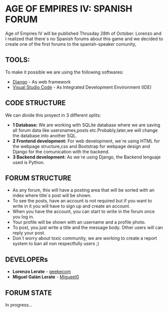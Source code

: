 # AGE OF EMPIRES IV: SPANISH FORUM

Age of Empires IV will be published Thrusday 28th of October. Lorenzo and I realized that there´s no Spanish forums about this game and we decided to create one of the first forums to the spanish-speaker comunity,

## TOOLS:

To make it possible we are using the following softwares:

* [Django](https://www.djangoproject.com/) - As web framework
* [Visual Studio Code](https://code.visualstudio.com/) - As Integrated Development Environment (IDE)

## CODE STRUCTURE
We can divide this proyect in 3 different splits:

* **1 Database:** We are working with SQLite database where we are saving all forum data like usersnames,posts etc.Probably,later,we will change the database into another SQL. 
* **2 Frontend development:** For web development, we´re using HTML for the webpage structure,css and Bootstrap for webpage design and Django for the comunication with the backend.
* **3 Backend development:** As we´re using Django, the Backend lenguaje used is Python.

## FORUM STRUCTURE
* As any forum, this will have a posting area that will be sorted with an index where title´s post will be shown.
* To see the posts, have an account is not required but if you want to write in it you will have to sign up and create an account.
* When you have the account, you can start to write in the forum once you log in.
* Your profile will be shown with an username and a profile photo.
* To post, you just write a title and the message body. Other users will can reply your post.
* Don´t worry about toxic community, we are working to create a report system to ban all non respectfully users ;)

## DEVELOPERs

* **Lorenzo Lerate** - [geekecom](https://github.com/geekecom)
* **Miguel Galán Lerate** - [Migueel0](https://github.com/Migueel0)

## FORUM STATE 
In progress...
